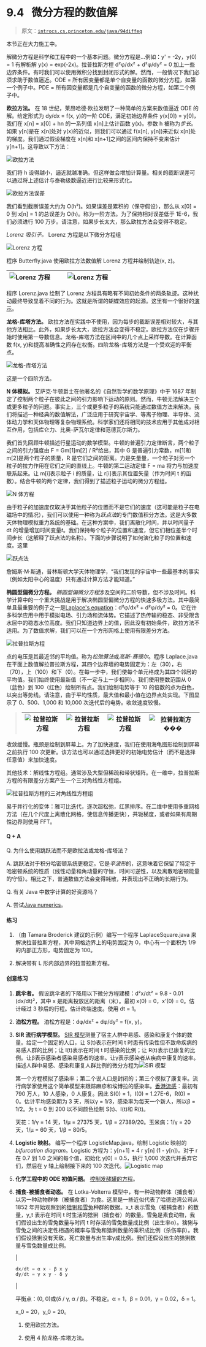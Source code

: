 # 9.4   微分方程的数值解

> 原文：[`introcs.cs.princeton.edu/java/94diffeq`](https://introcs.cs.princeton.edu/java/94diffeq)

本节正在大力施工中。

解微分方程是科学和工程中的一个基本问题。微分方程是...例如：y' = -2y，y(0) = 1 有解析解 y(x) = exp(-2x)。拉普拉斯方程 d²φ/dx² + d²φ/dy² = 0 加上一些边界条件。有时我们可以使用微积分找到封闭形式的解。然而，一般情况下我们必须求助于数值逼近。ODE = 所有因变量都是单个自变量的函数的微分方程，如第一个例子中。PDE = 所有因变量都是几个自变量的函数的微分方程，如第二个例子中。

**欧拉方法。** 在 18 世纪，莱昂哈德·欧拉发明了一种简单的方案来数值逼近 ODE 的解。给定形式为 dy/dx = f(x, y)的一阶 ODE，满足初始边界条件 y(x[0]) = y[0]，我们在 x[n] = x[0] + hn 的一系列值 x[n]上估计函数 y(x)。参数 h 被称为*步长*。如果 y[n]是在 x[n]处对 y(x)的近似，则我们可以通过 f(x[n], y[n])来近似 x[n]处的梯度。我们通过假设梯度在 x[n]和 x[n+1]之间的区间内保持不变来估计 y[n+1]。这导致以下方法：

![欧拉方法](img/d7826809141b34d9504f45818d99dba2.png)

我们将 h 设得越小，逼近就越准确。但这样做会增加计算量。相关的截断误差可以通过将上述估计与泰勒级数逼近进行比较来形式化。

![欧拉方法误差](img/e2e9e211585d5ba2c47e9bb07fa54c69.png)

我们看到截断误差大约为 O(h²)。如果误差是累积的（保守假设），那么从 x[0] = 0 到 x[n] = 1 的总误差为 O(h)。称为一阶方法。为了保持相对误差低于 1E-6，我们必须进行 100 万步。请注意，如果步长太大，那么欧拉方法会变得不稳定。

*Lorenz 吸引子。* Lorenz 方程是以下微分方程组

![Lorenz 方程](img/931a01cda6199db87e562771dafb7df5.png)

程序 Butterfly.java 使用欧拉方法数值解 Lorenz 方程并绘制轨迹(x, z)。

| ![Lorenz 方程](img/628bd590877d427da0afcfea9fa6cc52.png) |     | ![Lorenz 方程](img/760d14c23f93ab1001cbed919806d85c.png) |
| --- | --- | --- |

程序 Lorenz.java 绘制了 Lorenz 方程具有略有不同初始条件的两条轨迹。这种扰动最终导致显着不同的行为。这就是所谓的蝴蝶效应的起源。这里有一个很好的[演示](http://www.cmp.caltech.edu/~mcc/chaos_new/Lorenz.html)。

**龙格-库塔方法。** 欧拉方法在实践中不使用，因为每步的截断误差相对较大，与其他方法相比。此外，如果步长太大，欧拉方法会变得不稳定。欧拉方法仅在步骤开始时使用第一导数信息。龙格-库塔方法在区间中的几个点上采样导数。在计算函数 f(x, y)和提高准确性之间存在权衡。四阶龙格-库塔方法是一个受欢迎的平衡点。

![龙格-库塔方法](img/aa3ff6caf1a6e4f196df54fd31e05947.png)

这是一个四阶方法。

**N 体模拟。** 艾萨克·牛顿爵士在他著名的《自然哲学的数学原理》中于 1687 年制定了控制两个粒子在彼此之间的引力影响下运动的原则。然而，牛顿无法解决三个或更多粒子的问题。事实上，三个或更多粒子的系统只能通过数值方法来解决。我们将描述一种经典的数值解法，广泛应用于研究宇宙学、等离子物理、半导体、流体动力学和天体物理等复杂物理系统。科学家们还将相同的技术应用于其他成对相互作用，包括库仑力、比奥-萨瓦尔定律和范德瓦尔斯力。

我们首先回顾牛顿描述行星运动的数学模型。牛顿的普遍引力定律断言，两个粒子之间的引力强度由 F = Gm[1]m[2] / R²给出，其中 G 是普遍引力常数，m[1]和 m[2]是两个粒子的质量，R 是它们之间的距离。力是矢量量，一个粒子对另一个粒子的拉力作用在它们之间的直线上。牛顿的第二运动定律 F = ma 将力与加速度联系起来。让 m[i]表示粒子 i 的质量，让 r[i]表示其位置矢量（作为时间 t 的函数）。结合牛顿的两个定律，我们得到了描述粒子运动的微分方程组。

![N 体方程](img/939e851791254e1de7b6ccc9baf67ae0.png)

由于粒子的加速度仅取决于其他粒子的位置而不是它们的速度（这可能是粒子在电磁场中的情况），我们可以使用一种称为*跃点法*的专门数值积分方法。这是大多数天体物理模拟重力系统的基础。在这种方案中，我们离散化时间，并以时间量子 dt 的增量增加时间变量*t*。我们保持每个粒子的位置和速度，但它们相位差半个时间步长（这解释了跃点法的名称）。下面的步骤说明了如何演化粒子的位置和速度。这里

![跃点法](img/def48cdad58815341fee6ef3e75ce899.png)

詹姆斯·M·斯通，普林斯顿大学天体物理学，“我们发现的宇宙中一些最基本的事实（例如太阳中心的温度）只有通过计算方法才能知道。”

**椭圆型偏微分方程。** *椭圆型偏微分方程*涉及空间的二阶导数，但不涉及时间。科学计算中的一个重大挑战是用于解决椭圆型偏微分方程的快速多极方法。其中最简单且最重要的例子之一是[Laplace's equation](http://en.wikipedia.org/wiki/Laplace's_equation)：d²φ/dx² + d²φ/dy² = 0。它在许多科学应用中用于模拟电场、引力场和流体势。它描述了热传输的稳态、非受限含水层中的稳态水位高度。我们只知道边界上的值，因此没有初始条件，欧拉方法不适用。为了数值求解，我们可以在一个方形网格上使用有限差分方法。

![拉普拉斯方程](img/b1572dff0660862ebfb82f4aca32a4df.png)

点的电压是其最近邻的平均值。称为*松弛算法*或*高斯-赛德尔*。程序 Laplace.java 在平面上数值解拉普拉斯方程，其四个边界墙的电势固定为：左（30），右（70），上（100）和下（0）。在每一步中，我们使每个单元格成为其四个邻居的平均值。我们始终使用最新值（不一定与上一步相同）。我们使用整数范围从 0（蓝色）到 100（红色）绘制所有点。我们绘制电势等于 10 的倍数的点为白色，以突出等势线。请注意，由于平均性质，最大值和最小值在边界点处实现。下图显示了 0、500、1,000 和 10,000 次迭代后的电势。收敛速度较慢。

> | ![拉普拉斯方程](img/0a26809336eb3ed16cd7f60e4dae2117.png) | ![拉普拉斯方程](img/1f02fd07ca81ae6d8977ab267c334a5f.png) | ![拉普拉斯方程](img/c0e49f3157394a371d160d5d23bf3cf2.png)  | ![拉普拉斯方���](img/ad0f2ad61db57ee01deaa89ecb5b16f7.png) |
> | --- | --- | --- | --- |

收敛缓慢。瓶颈是绘制到屏幕上。为了加快速度，我们在使用海龟图形绘制到屏幕之前执行 100 次更新。该方法也可以通过选择更好的初始电势估计（而不是选择任意值）来加快速度。

其他技术：解线性方程组。通常涉及大型但稀疏和带状矩阵。在一维中，拉普拉斯方程的有限差分方案产生一个三对角线性方程组。

![拉普拉斯方程的三对角线性方程组](img/d7184cdd7f645f0aa457a5e9ffc2d1ad.png)

易于并行化的变体：雅可比迭代，逐次超松弛，红黑排序。在二维中使用多重网格方法（在几个尺度上离散化网格，使信息传播更快），共轭梯度，或者如果有周期性边界则使用 FFT。

#### Q + A

Q. 为什么使用跳跃法而不是欧拉法或龙格-库塔法？

A. 跳跃法对于积分哈密顿系统更稳定。它是*辛波形*的，这意味着它保留了特定于哈密顿系统的性质（线性动量和角动量的守恒，时间可逆性，以及离散哈密顿能量的守恒）。相比之下，普通数值方法会变得耗散，并表现出不正确的长期行为。

Q. 有关 Java 中数字计算的好资源吗？

A. 尝试[Java numerics](http://math.nist.gov/javanumerics/)。

#### 练习

1.  （由 Tamara Broderick 建议的示例）编写一个程序 LaplaceSquare.java 来解决拉普拉斯方程，其中网格边界上的电势固定为 0，中心有一个面积为 1/9 的内部正方形，电势固定为 100。

1.  解决带有 L 形内部边界的拉普拉斯方程。

#### 创意练习

1.  **跳伞者。** 假设跳伞者的下降用以下微分方程建模：d²x/dt² = 9.8 - 0.01 (dx/dt)²，其中 x 是距离投放区的距离（米）。最初 x(0) = 0，x'(0) = 0。估计经过 3 秒后的行程。估计终端速度。使用 dt = 1。

1.  **泊松方程。** 泊松方程是：dφ/dx² + dφ/dy² = f(x, y)。

1.  **SIR 流行病学模型。** [SIR 模型](http://www.esam.northwestern.edu/~chopp/ESAM252-3/lab6.pdf)测量了宿主人群中易感、感染和康复个体的数量。给定一个固定的人口，让 S(t)表示在时间 t 时患有传染性但不致命疾病的易感人群的比例；让 I(t)表示在时间 t 时感染的比例；让 R(t)表示已康复的比例。让β表示感染者感染易感者的速率。让γ表示感染者从疾病中康复的速率。描述人群中易感、感染和康复人群比例的微分方程为![SIR 模型](img/a14f625c419ae3842e2ef87c4eaf98d3.png)

    第一个方程模拟了感染率；第二个说人口是封闭的；第三个模拟了康复率。流行病学家使用这个简单模型来跟踪麻疹和埃博拉的感染率。[香港流感](http://www.math.duke.edu/education/ccp/materials/diffcalc/sir/sir2.html)：最初有 790 万人，10 人感染，0 人康复。因此 S(0) = 1，I(0) = 1.27E-6，R(0) = 0。估计平均感染期为 3 天，所以γ = 1/3，感染率为每天一个新人，所以β = 1/2。为 t = 0 到 200 以不同颜色绘制 S(t)、I(t)和 R(t)。

    天花：1/γ = 14 天，1/μ = 27375 天，1/β = 27389/20。玉米病：1/γ = 20 天，1/μ = 60 天，1/β = 80/5。

1.  **Logistic 映射。** 编写一个程序 LogisticMap.java，绘制 Logistic 映射的*bifurcation diagram*。Logistic 方程为：y[n+1] = 4 r y[n] (1 - y[n])。对于 r 在 0.7 到 1.0 之间的每个值，初始化 y[0] = 0.5，执行 1,000 次迭代并丢弃它们，然后在 y 轴上绘制接下来的 100 次迭代。![Logistic map](img/logistic800.png)

1.  **化学工程中的 ODE 初值问题。** [控制发酵罐的方程](http://www.glue.umd.edu/~nsw/ench250/ode.htm)。

1.  **捕食-被捕食者动态。** 在 Lotka-Volterra 模型中，有一种动物群体（捕食者）以另一种动物群体（被捕食者）为食。这里是一些近似代表了哈德逊湾公司从 1852 年开始观察到的[猞猁和雪兔](http://www-rohan.sdsu.edu/~jmahaffy/courses/f00/math122/labs/labj/q3v1.htm)种群的数据。x_t 表示雪兔（被捕食者）的数量，y_t 表示在时间 t 时生活的猞猁（捕食者）的数量。雪兔是素食动物，我们假设出生的雪兔数量与时间 t 时存活的雪兔数量成比例（出生率α）。猞猁与雪兔之间的决定性相遇的概率与雪兔和猞猁数量的乘积成比例（杀伤率β）。我们假设猞猁没有天敌，死亡数量与出生率γ成比例。我们还假设出生的猞猁数量与雪兔数量成比例。

    |

    ```java
    dx/dt = α x - β x y
    dy/dt = γ x y - δ y

    ```

    |

    平衡点：(0, 0)或(δ / γ, α / β)。不稳定。α = 1，β = 0.01，γ = 0.02，δ = 1。

    x_0 = 20，y_0 = 20。

    1.  使用欧拉方法。

    1.  使用 4 阶龙格-库塔方法。
